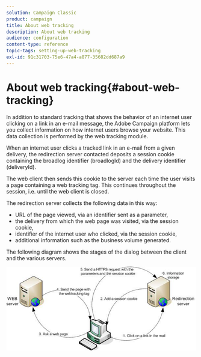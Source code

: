 ```yaml
---
solution: Campaign Classic
product: campaign
title: About web tracking
description: About web tracking
audience: configuration
content-type: reference
topic-tags: setting-up-web-tracking
exl-id: 91c31703-75e6-47a4-a877-35682dd687a9
---
```

# About web tracking{#about-web-tracking}

In addition to standard tracking that shows the behavior of an internet user clicking on a link in an e-mail message, the Adobe Campaign platform lets you collect information on how internet users browse your website. This data collection is performed by the web tracking module.

When an internet user clicks a tracked link in an e-mail from a given delivery, the redirection server contacted deposits a session cookie containing the broadlog identifier (broadlogId) and the delivery identifier (deliveryId).

The web client then sends this cookie to the server each time the user visits a page containing a web tracking tag. This continues throughout the session, i.e. until the web client is closed.

The redirection server collects the following data in this way:

* URL of the page viewed, via an identifier sent as a parameter,
* the delivery from which the web page was visited, via the session cookie,
* identifier of the internet user who clicked, via the session cookie,
* additional information such as the business volume generated.

The following diagram shows the stages of the dialog between the client and the various servers.

![](assets/d_ncs_integration_webtracking_structure1.png)
